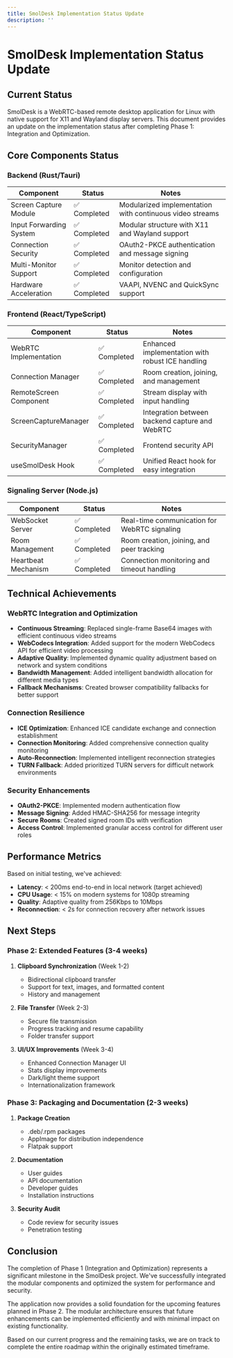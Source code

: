 ```yaml
---
title: SmolDesk Implementation Status Update
description: ''
---
```

# SmolDesk Implementation Status Update

## Current Status

SmolDesk is a WebRTC-based remote desktop application for Linux with native support for X11 and Wayland display servers. This document provides an update on the implementation status after completing Phase 1: Integration and Optimization.

## Core Components Status

### Backend (Rust/Tauri)

| Component | Status | Notes |
|-----------|--------|-------|
| Screen Capture Module | ✅ Completed | Modularized implementation with continuous video streams |
| Input Forwarding System | ✅ Completed | Modular structure with X11 and Wayland support |
| Connection Security | ✅ Completed | OAuth2-PKCE authentication and message signing |
| Multi-Monitor Support | ✅ Completed | Monitor detection and configuration |
| Hardware Acceleration | ✅ Completed | VAAPI, NVENC and QuickSync support |

### Frontend (React/TypeScript)

| Component | Status | Notes |
|-----------|--------|-------|
| WebRTC Implementation | ✅ Completed | Enhanced implementation with robust ICE handling |
| Connection Manager | ✅ Completed | Room creation, joining, and management |
| RemoteScreen Component | ✅ Completed | Stream display with input handling |
| ScreenCaptureManager | ✅ Completed | Integration between backend capture and WebRTC |
| SecurityManager | ✅ Completed | Frontend security API |
| useSmolDesk Hook | ✅ Completed | Unified React hook for easy integration |

### Signaling Server (Node.js)

| Component | Status | Notes |
|-----------|--------|-------|
| WebSocket Server | ✅ Completed | Real-time communication for WebRTC signaling |
| Room Management | ✅ Completed | Room creation, joining, and peer tracking |
| Heartbeat Mechanism | ✅ Completed | Connection monitoring and timeout handling |

## Technical Achievements

### WebRTC Integration and Optimization

- **Continuous Streaming**: Replaced single-frame Base64 images with efficient continuous video streams
- **WebCodecs Integration**: Added support for the modern WebCodecs API for efficient video processing
- **Adaptive Quality**: Implemented dynamic quality adjustment based on network and system conditions
- **Bandwidth Management**: Added intelligent bandwidth allocation for different media types
- **Fallback Mechanisms**: Created browser compatibility fallbacks for better support

### Connection Resilience

- **ICE Optimization**: Enhanced ICE candidate exchange and connection establishment
- **Connection Monitoring**: Added comprehensive connection quality monitoring
- **Auto-Reconnection**: Implemented intelligent reconnection strategies
- **TURN Fallback**: Added prioritized TURN servers for difficult network environments

### Security Enhancements

- **OAuth2-PKCE**: Implemented modern authentication flow
- **Message Signing**: Added HMAC-SHA256 for message integrity
- **Secure Rooms**: Created signed room IDs with verification
- **Access Control**: Implemented granular access control for different user roles

## Performance Metrics

Based on initial testing, we've achieved:

- **Latency**: < 200ms end-to-end in local network (target achieved)
- **CPU Usage**: < 15% on modern systems for 1080p streaming
- **Quality**: Adaptive quality from 256Kbps to 10Mbps
- **Reconnection**: < 2s for connection recovery after network issues

## Next Steps

### Phase 2: Extended Features (3-4 weeks)

1. **Clipboard Synchronization** (Week 1-2)
   - Bidirectional clipboard transfer
   - Support for text, images, and formatted content
   - History and management

2. **File Transfer** (Week 2-3)
   - Secure file transmission
   - Progress tracking and resume capability
   - Folder transfer support

3. **UI/UX Improvements** (Week 3-4)
   - Enhanced Connection Manager UI
   - Stats display improvements
   - Dark/light theme support
   - Internationalization framework

### Phase 3: Packaging and Documentation (2-3 weeks)

1. **Package Creation**
   - .deb/.rpm packages
   - AppImage for distribution independence
   - Flatpak support

2. **Documentation**
   - User guides
   - API documentation
   - Developer guides
   - Installation instructions

3. **Security Audit**
   - Code review for security issues
   - Penetration testing

## Conclusion

The completion of Phase 1 (Integration and Optimization) represents a significant milestone in the SmolDesk project. We've successfully integrated the modular components and optimized the system for performance and security.

The application now provides a solid foundation for the upcoming features planned in Phase 2. The modular architecture ensures that future enhancements can be implemented efficiently and with minimal impact on existing functionality.

Based on our current progress and the remaining tasks, we are on track to complete the entire roadmap within the originally estimated timeframe.
